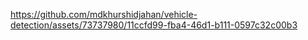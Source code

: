 

https://github.com/mdkhurshidjahan/vehicle-detection/assets/73737980/11ccfd99-fba4-46d1-b111-0597c32c00b3

